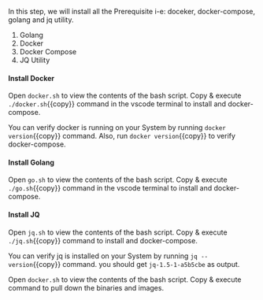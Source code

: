 In this step, we will install all the Prerequisite i-e: doceker, docker-compose, golang and jq utility. 

1. Golang
2. Docker
3. Docker Compose
4. JQ Utility

#### Install Docker
Open `docker.sh` to view the contents of the bash script. Copy & execute `./docker.sh`{{copy}} command in the vscode terminal to install and docker-compose.

You can verify docker is running on your System by running `docker version`{{copy}} command. Also, run `docker version`{{copy}}  to verify docker-compose.

#### Install Golang
Open `go.sh` to view the contents of the bash script. Copy & execute `./go.sh`{{copy}} command in the vscode terminal to install and docker-compose.

#### Install JQ
Open `jq.sh` to view the contents of the bash script. Copy & execute `./jq.sh`{{copy}} command to install and docker-compose.

You can verify jq is installed on your System by running `jq --version`{{copy}} command. you should get `jq-1.5-1-a5b5cbe` as output.

Open `docker.sh` to view the contents of the bash script. Copy & execute  command to pull down the binaries and images.